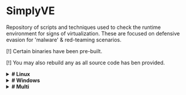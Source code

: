 # SimplyVE

Repository of scripts and techniques used to check the runtime environment for signs of virtualization.
These are focused on defensive evasion for 'malware' & red-teaming scenarios.

[!] Certain binaries have been pre-built.

[!] You may also rebuild any as all source code has ben provided.


<details>
  <summary><strong># Linux</strong></summary> <br />
&emsp;    ├── GoProbe<br />
&emsp;    ├── BufferVM<br />
&emsp;    ├── CheckV<br />
&emsp;    └── ...<br />
</details>

<details>
<summary><strong># Windows</strong></summary><br />
&emsp;    ├── Assembly<br />
&emsp;    ├───── VMDetect (Windows Build)<br />
&emsp;    ├── C++<br />
&emsp;    ├───── TSCDetect<br />
&emsp;    ├───── VMDetection<br />
&emsp;    ├── C#<br />
&emsp;    ├───── VMDetector<br />
&emsp;    ├── SFXBat<br />
&emsp;    ├── VmD<br />
&emsp;    └── ...<br />
</details>

<details>
<summary><strong># Multi</strong></summary><br />
&emsp;    ├── Guacamole (C)<br />
&emsp;    ├── VmD (Python)<br />
&emsp;    ├── GoDetect (Golang)<br />
&emsp;    └── ...<br />
</details>
